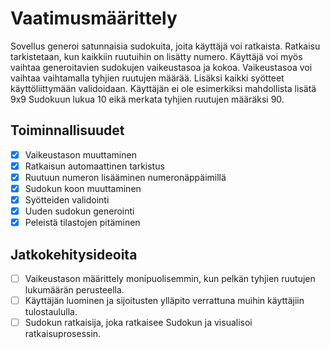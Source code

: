 # Vaatimusmäärittely

Sovellus generoi satunnaisia sudokuita, joita käyttäjä voi ratkaista. Ratkaisu tarkistetaan, kun kaikkiin ruutuihin on lisätty numero.
Käyttäjä voi myös vaihtaa generoitavien sudokujen vaikeustasoa ja kokoa. Vaikeustasoa voi vaihtaa vaihtamalla tyhjien ruutujen määrää.
Lisäksi kaikki syötteet käyttöliittymään validoidaan. Käyttäjän ei ole esimerkiksi mahdollista lisätä 9x9 Sudokuun lukua 10 eikä merkata tyhjien ruutujen määräksi 90.

## Toiminnallisuudet

- [x] Vaikeustason muuttaminen
- [x] Ratkaisun automaattinen tarkistus
- [x] Ruutuun numeron lisääminen numeronäppäimillä
- [x] Sudokun koon muuttaminen
- [x] Syötteiden validointi
- [x] Uuden sudokun generointi
- [x] Peleistä tilastojen pitäminen

## Jatkokehitysideoita

- [ ] Vaikeustason määrittely monipuolisemmin, kun pelkän tyhjien ruutujen lukumäärän perusteella.
- [ ] Käyttäjän luominen ja sijoitusten ylläpito verrattuna muihin käyttäjiin tulostaululla.
- [ ] Sudokun ratkaisija, joka ratkaisee Sudokun ja visualisoi ratkaisuprosessin.